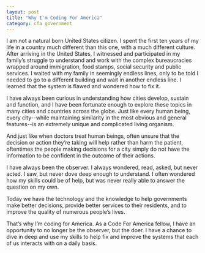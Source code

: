 ```yaml
---
layout: post
title: "Why I'm Coding For America"
category: cfa government
---
```

I am not a natural born United States citizen.  I spent the first ten years of my life in a country much different than this one, with a much different culture.  After arriving in the United States, I witnessed and participated in my family’s struggle to understand and work with the complex bureaucracies wrapped around immigration, food stamps, social security and public services.  I waited with my family in seemingly endless lines, only to be told I needed to go to a different building and wait in another endless line.  I learned that the system is flawed and wondered how to fix it.

I have always been curious in understanding how cities develop, sustain and function, and I have been fortunate enough to explore these topics in many cities and countries across the globe.  Just like every human being, every city--while maintaining similarity in the most obvious and general features--is an extremely unique and complicated living organism.

And just like when doctors treat human beings, often unsure that the decision or action they’re taking will help rather than harm the patient, oftentimes the people making decisions for a city simply do not have the information to be confident in the outcome of their actions.

I have always been the observer.  I always wondered, read, asked, but never acted. I saw, but never dove deep enough to understand. I often wondered how my skills could be of help, but was never really able to answer the question on my own.

Today we have the technology and the knowledge to help governments make better decisions, provide better services to their residents, and to improve the quality of numerous people’s lives.

That’s why I’m coding for America.  As a Code For America fellow, I have an opportunity to no longer be the observer, but the doer.  I have a chance to dive in deep and use my skills to help fix and improve the systems that each of us interacts with on a daily basis.
